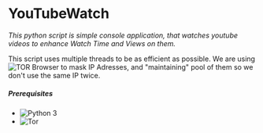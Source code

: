 # YouTubeWatch
_This python script is simple console application, that watches youtube videos to enhance Watch Time and Views on them._

This script uses multiple threads to be as efficient as possible. We are using ![TOR Browser](https://www.torproject.org/) to mask IP Adresses, and "maintaining" pool of them so we don't use the same IP twice. 

##### Prerequisites
- ![Python 3](https://www.python.org/download/releases/3.0/)
- ![Tor](https://www.torproject.org/download/)
